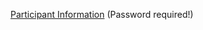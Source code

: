 
[Participant Information](http://master.bioconductor.org/help/course-materials/2013/UnderstandingRBioc2013/secure/) (Password required!)
